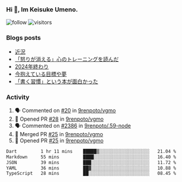 ### Hi 👋, Im Keisuke Umeno.

<!--
**9renpoto/9renpoto** is a ✨ _special_ ✨ repository because its `README.md` (this file) appears on your GitHub profile.

Here are some ideas to get you started:

- 🔭 I’m currently working on ...
- 🌱 I’m currently learning ...
- 👯 I’m looking to collaborate on ...
- 🤔 I’m looking for help with ...
- 💬 Ask me about ...
- 📫 How to reach me: ...
- 😄 Pronouns: ...
- ⚡ Fun fact: ...
-->

![follow](https://img.shields.io/github/followers/9renpoto?label=Follow&style=social)
![visitors](https://komarev.com/ghpvc/?username=9renpoto&label=Profile%20views&color=0e75b6&style=flat)

### Blogs posts

<!-- BLOG-POST-LIST:START -->
- [近況](https://9renpoto.win/entry/2025/04/05/current_status)
- [「怒りが消える」心のトレーニングを読んだ](https://9renpoto.win/entry/2025/02/01/anger-management)
- [2024年終わり](https://9renpoto.win/entry/2024/12/31/2024-end)
- [今抱えている目標や夢](https://9renpoto.win/entry/2024/12/02/objective)
- [「書く習慣」という本が面白かった](https://9renpoto.win/entry/2024/11/11/leave_a_feeling_sad)
<!-- BLOG-POST-LIST:END -->

### Activity

<!--START_SECTION:activity-->
1. 🗣 Commented on [#20](https://github.com/9renpoto/vgmo/pull/20#issuecomment-3294779342) in [9renpoto/vgmo](https://github.com/9renpoto/vgmo)
2. 💪 Opened PR [#28](https://github.com/9renpoto/vgmo/pull/28) in [9renpoto/vgmo](https://github.com/9renpoto/vgmo)
3. 🗣 Commented on [#2386](https://github.com/9renpoto/.59-node/pull/2386#issuecomment-3294555977) in [9renpoto/.59-node](https://github.com/9renpoto/.59-node)
4. 🎉 Merged PR [#25](https://github.com/9renpoto/vgmo/pull/25) in [9renpoto/vgmo](https://github.com/9renpoto/vgmo)
5. 💪 Opened PR [#25](https://github.com/9renpoto/vgmo/pull/25) in [9renpoto/vgmo](https://github.com/9renpoto/vgmo)
<!--END_SECTION:activity-->

<!--START_SECTION:waka-->

```txt
Dart         1 hr 11 mins    █████▒░░░░░░░░░░░░░░░░░░░   21.04 %
Markdown     55 mins         ████░░░░░░░░░░░░░░░░░░░░░   16.40 %
JSON         39 mins         ███░░░░░░░░░░░░░░░░░░░░░░   11.72 %
YAML         36 mins         ██▓░░░░░░░░░░░░░░░░░░░░░░   10.88 %
TypeScript   28 mins         ██░░░░░░░░░░░░░░░░░░░░░░░   08.45 %
```

<!--END_SECTION:waka-->
